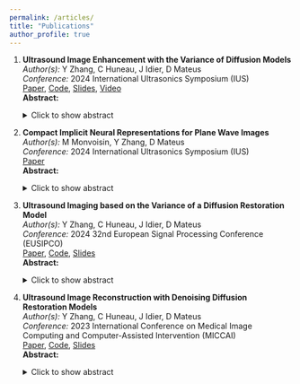 ```yaml
---
permalink: /articles/
title: "Publications"
author_profile: true
---
```


   
1. **Ultrasound Image Enhancement with the Variance of Diffusion Models**  
   *Author(s):* Y Zhang, C Huneau, J Idier, D Mateus  
   *Conference:* 2024 International Ultrasonics Symposium (IUS)  
   [Paper](https://arxiv.org/pdf/2409.11380), [Code](https://github.com/Yuxin-Zhang-Jasmine/IUS2024_Diffusion), [Slides](https://yuxin-zhang-jasmine.github.io/files/IUS/8561_YuxinZ_Diffusion.pdf), [Video](https://www.bilibili.com/video/BV14ADsY1Es5/?vd_source=e06c10e6def4a4103e4728dc5c00fbbb)  
   **Abstract:**  
   <details>
     <summary>Click to show abstract</summary>
     Ultrasound imaging, despite its widespread use in medicine, often suffers from various sources of noise and artifacts that impact the signal-to-noise ratio and overall image quality. Enhancing ultrasound images requires a delicate balance between contrast, resolution, and speckle preservation. This paper introduces a novel approach that integrates adaptive beamforming with denoising diffusion-based variance imaging to address this challenge. By applying Eigenspace-Based Minimum Variance (EBMV) beamforming and employing a denoising diffusion model fine-tuned on ultrasound data, our method computes the variance across multiple diffusion-denoised samples to produce high-quality despeckled images. This approach leverages both the inherent multiplicative noise of ultrasound and the stochastic nature of diffusion models. Experimental results on a publicly available dataset demonstrate the effectiveness of our method in achieving superior image reconstructions from single plane-wave acquisitions. The code is available at: [https://github.com/Yuxin-Zhang-Jasmine/IUS2024_Diffusion](https://github.com/Yuxin-Zhang-Jasmine/IUS2024_Diffusion).
   </details>

2. **Compact Implicit Neural Representations for Plane Wave Images**  
   *Author(s):* M Monvoisin, Y Zhang, D Mateus  
   *Conference:* 2024 International Ultrasonics Symposium (IUS)  
   [Paper](https://arxiv.org/pdf/2409.11370)  
   **Abstract:**  
   <details>
     <summary>Click to show abstract</summary>
     Ultrafast Plane-Wave (PW) imaging often produces artifacts and shadows that vary with insonification angles. We propose a novel approach using Implicit Neural Representations (INRs) to compactly encode multi-planar sequences while preserving crucial orientation-dependent information. To our knowledge, this is the first application of INRs for PW angular interpolation. Our method employs a Multi-Layer Perceptron (MLP)-based model with a concise physics-enhanced rendering technique. Quantitative evaluations using SSIM, PSNR, and standard ultrasound metrics, along with qualitative visual assessments, confirm the effectiveness of our approach. Additionally, our method demonstrates significant storage efficiency, with model weights requiring 530 KB compared to 8 MB for directly storing the 75 PW images, achieving a notable compression ratio of approximately 15:1.
   </details>
   
3. **Ultrasound Imaging based on the Variance of a Diffusion Restoration Model**  
   *Author(s):* Y Zhang, C Huneau, J Idier, D Mateus  
   *Conference:* 2024 32nd European Signal Processing Conference (EUSIPCO)  
   [Paper](https://eurasip.org/Proceedings/Eusipco/Eusipco2024/pdfs/0000760.pdf), [Code](https://github.com/Yuxin-Zhang-Jasmine/DRUSvar), [Slides](https://yuxin-zhang-jasmine.github.io/files/EUSIPCO/yuxinZ_EUSIPCO.pdf)  
   **Abstract:**  
   <details>
     <summary>Click to show abstract</summary>
     Despite today's prevalence of ultrasound imaging in medicine, ultrasound signal-to-noise ratio is still affected by several sources of noise and artifacts. Moreover, enhancing ultrasound image quality involves balancing concurrent factors like contrast, resolution, and speckle preservation. Recently, there has been progress in both model-based and learning-based approaches addressing the problem of ultrasound image reconstruction. Bringing the best from both worlds, we propose a hybrid reconstruction method combining an ultrasound linear direct model with a learning-based prior coming from a generative Denoising Diffusion model. More specifically, we rely on the unsupervised fine-tuning of a pre-trained Denoising Diffusion Restoration Model (DDRM). Given the nature of multiplicative noise inherent to ultrasound, this paper proposes an empirical model to characterize the stochasticity of diffusion reconstruction of ultrasound images, and shows the interest of its variance as an echogenicity map estimator. We conduct experiments on synthetic, in-vitro, and in-vivo data, demonstrating the efficacy of our variance imaging approach in achieving high-quality image reconstructions from single plane-wave acquisitions and in comparison to state-of-the-art methods. The code is available at: [https://github.com/Yuxin-Zhang-Jasmine/DRUSvar](https://github.com/Yuxin-Zhang-Jasmine/DRUSvar).
   </details>
   

4. **Ultrasound Image Reconstruction with Denoising Diffusion Restoration Models**  
   *Author(s):* Y Zhang, C Huneau, J Idier, D Mateus  
   *Conference:* 2023 International Conference on Medical Image Computing and Computer-Assisted Intervention (MICCAI)   
   [Paper](https://arxiv.org/pdf/2307.15990), [Code](https://github.com/YuxinZhang-Jasmine/DRUS-v1), [Slides](https://yuxin-zhang-jasmine.github.io/files/DGM4MICCAI/DGM4MICCAI2023_32_slides.pdf)  
   **Abstract:**  
   <details>
     <summary>Click to show abstract</summary>
     Ultrasound image reconstruction can be approximately cast as a linear inverse problem that has traditionally been solved with penalized optimization using the l1 or l2 norm, or wavelet-based terms. However, such regularization functions often struggle to balance the sparsity and the smoothness. A promising alternative is using learned priors to make the prior knowledge closer to reality. In this paper, we rely on learned priors under the framework of Denoising Diffusion Restoration Models (DDRM), initially conceived for restoration tasks with natural images. We propose and test two adaptations of DDRM to ultrasound inverse problem models, DRUS and WDRUS. Our experiments on synthetic and PICMUS data show that from a single plane wave our method can achieve image quality comparable to or better than DAS and state-of-the-art methods. The code is available at: [https://github.com/YuxinZhang-Jasmine/DRUS-v1](https://github.com/YuxinZhang-Jasmine/DRUS-v1).
   </details>

